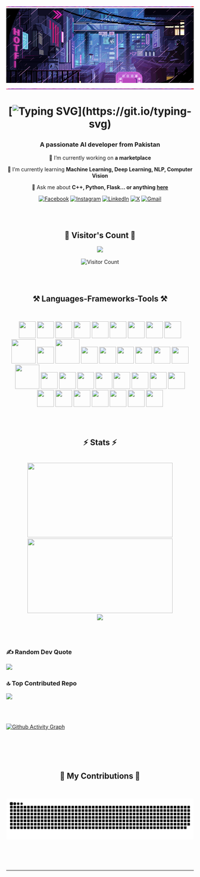 
<img src="https://raw.githubusercontent.com/faizanzahid-ai/faizanzahid-ai/main/animated-dividing-line-image-0255.gif" width="1500" height="2" alt="Animated Dividing Line" />


<img src="https://raw.githubusercontent.com/faizanzahid-ai/faizanzahid-ai/main/xK.gif" width="1500" height="200" alt="" />

<img src="https://raw.githubusercontent.com/faizanzahid-ai/faizanzahid-ai/main/animated-dividing-line-image-0255.gif" width="1500" height="2" alt="Animated Dividing Line" />


<h1 align="center">
    

[![Typing SVG](https://readme-typing-svg.demolab.com?font=Righteous&size=35&color=045B62&pause=1000&center=true&vCenter=true&height=70&duration=4000&width=500&lines=Hello+Geeks!+👋;I'm+Ch+Faizan+Zahid;Let's+Grow+Together+🙂;Sophomore;AI+Student+👨‍🎓;+Python+Developer+🐍;+AI+Engineer+🤖;Happy+Coding+💻;I+Know+Nothing;Learning+Never+Stops+!!)](https://git.io/typing-svg)

</h1>



<h3 align="center">A passionate AI developer from Pakistan</h3>

<div align="center">
 
 🔭 I’m currently working on **a marketplace**
 
 🌱 I’m currently learning **Machine Learning, Deep Learning, NLP, Computer Vision**

💬 Ask me about **C++, Python, Flask... or anything [here](https://github.com/faizanzahid-ai)**


 </div>



<div align="center"> 

[![Facebook](https://img.shields.io/badge/Facebook-%231877F2.svg?logo=Facebook&logoColor=white&style=for-the-badge)](https://facebook.com/faizanzahid05) 
[![Instagram](https://img.shields.io/badge/Instagram-%23E4405F.svg?logo=Instagram&logoColor=white&style=for-the-badge)](https://instagram.com/faizanzahid_ai) 
[![LinkedIn](https://img.shields.io/badge/LinkedIn-%230077B5.svg?logo=linkedin&logoColor=white&style=for-the-badge)](https://linkedin.com/in/ch-faizan-zahid-ml) 
[![X](https://img.shields.io/badge/X-black.svg?logo=X&logoColor=white&style=for-the-badge)](https://x.com/ChFaizan788) 
[![Gmail](https://img.shields.io/badge/Gmail-D14836.svg?logo=Gmail&logoColor=white&style=for-the-badge)](mailto:ch.faizan.zahid788@gmail.com)

</div>


<br><br>

<div align="center">
  
<h2>👀 Visitor's Count 👀</h2>

![](https://komarev.com/ghpvc/?username=faizanzahid-ai&color=ff69b4)


![Visitor Count](https://profile-counter.glitch.me/{faizanzahid-ai}/count.svg) 

  
</div>

<br><br>



<h2 align="center">⚒️ Languages-Frameworks-Tools ⚒️</h2>
<br/>
<div align="center">


<img height="45px" width="45px" src="https://cdn.simpleicons.org/c++/4682B4" /> <!-- Steel Blue -->
<img height="45px" width="45px" src="https://cdn.simpleicons.org/html5/E44D26" /> <!-- HTML5 Red -->
<img height="45px" width="45px" src="https://cdn.simpleicons.org/css3/0077B5" /> <!-- CSS3 Blue -->
<img height="45px" width="45px" src="https://cdn.simpleicons.org/python/306998" /> <!-- Python Green -->
<img height="45px" width="45px" src="https://cdn.simpleicons.org/github/24292F" /> <!-- GitHub Charcoal -->
<img height="45px" width="45px" src="https://cdn.simpleicons.org/gitlab/FCA121" /> <!-- GitLab Orange -->
<img height="45px" width="45px" src="https://cdn.simpleicons.org/git/000000" /> <!-- Git Black -->
<img height="45px" width="45px" src="https://cdn.simpleicons.org/pandas/150458" /> <!-- Pandas Dark Green -->
<img height="45px" width="45px" src="https://cdn.simpleicons.org/scipy/8C8C8C" /> <!-- SciPy Grey -->
<img height="65px" width="65px" src="https://cdn.simpleicons.org/scikitlearn/4C9ED9" /> <!-- Scikit-learn Blue -->
<img height="45px" width="45px" src="https://cdn.simpleicons.org/flask/000000" /> <!-- Flask Black -->
<img height="65px" width="65px" src="https://cdn.simpleicons.org/mysql/4479A1" /> <!-- MySQL Blue -->
<img height="45px" width="45px" src="https://cdn.simpleicons.org/node.js/8CC84B" /> <!-- Node.js Green -->
<img height="45px" width="45px" src="https://cdn.simpleicons.org/anaconda/52A849" /> <!-- Anaconda Green -->
<img height="45px" width="45px" src="https://cdn.simpleicons.org/numpy/013B3A" /> <!-- NumPy Dark Green -->
<img height="45px" width="45px" src="https://cdn.simpleicons.org/pycharm/000000" /> <!-- PyCharm Black -->
<img height="45px" width="45px" src="https://cdn.simpleicons.org/.net/512BD4" /> <!-- .NET Blue -->
<img height="45px" width="45px" src="https://cdn.simpleicons.org/android/3DDC84" /> <!-- Android Green -->
<img height="65px" width="65px" src="https://cdn.simpleicons.org/activision/00A9E0" /> <!-- Activision Blue -->
<img height="45px" width="45px" src="https://cdn.simpleicons.org/affinity/006F59" /> <!-- Affinity Teal -->
<img height="45px" width="45px" src="https://cdn.simpleicons.org/bootstrap/563D7C" /> <!-- Bootstrap Purple -->
<img height="45px" width="45px" src="https://cdn.simpleicons.org/unrealengine/3D3D3D" /> <!-- Unreal Engine Gray -->
<img height="45px" width="45px" src="https://cdn.simpleicons.org/ubisoft/FE5B00" /> <!-- Ubisoft Orange -->
<img height="45px" width="45px" src="https://cdn.simpleicons.org/blender/F26A1F" /> <!-- Blender Medium Orange -->
<img height="45px" width="45px" src="https://cdn.simpleicons.org/unity/000000" /> <!-- Unity Black -->
<img height="45px" width="45px" src="https://cdn.simpleicons.org/godotengine/FF69B4" /> <!-- Godot Pink -->
<img height="45px" width="45px" src="https://cdn.simpleicons.org/gameloft/FF4500" /> <!-- Gameloft Orange -->
<img height="45px" width="45px" src="https://cdn.simpleicons.org/epicgames/313131" /> <!-- Epic Games Gray -->
<img height="45px" width="45px" src="https://cdn.simpleicons.org/eslgaming/1D1D1B" /> <!-- ESL Gaming Dark -->
<img height="45px" width="45px" src="https://cdn.simpleicons.org/nintendogamecube/1D9B6E" /> <!-- Nintendo Gamecube Green -->
<img height="45px" width="45px" src="https://cdn.simpleicons.org/rockstargames/FF6F20" /> <!-- Rockstar Games Medium Orange -->
<img height="45px" width="45px" src="https://cdn.simpleicons.org/republicofgamers/0085CF" /> <!-- Republic of Gamers Blue -->
<img height="45px" width="45px" src="https://cdn.simpleicons.org/riotgames/FF6347" /> <!-- Riot Games Red -->
<img height="45px" width="45px" src="https://cdn.simpleicons.org/gamedeveloper/9ACD32" /> <!-- Game Developer Green -->




<br><br>

</div>

<h2 align="center">⚡ Stats ⚡</h2>
<br>

<div align=center>
  
<img src="https://github-readme-stats.vercel.app/api?username=faizanzahid-ai&theme=radical&hide_border=false&include_all_commits=false&count_private=false" width="390" height="200">

<img src="https://github-readme-streak-stats.herokuapp.com/?user=faizanzahid-ai&theme=radical&hide_border=false" width="390" height="200">

<br/>

<img src="https://github-readme-stats.vercel.app/api/top-langs/?username=faizanzahid-ai&theme=radical&hide_border=false&include_all_commits=false&count_private=false&layout=compact" width="325">

</div>

<br><br>

### ✍️ Random Dev Quote
![](https://quotes-github-readme.vercel.app/api?type=vetical&theme=radical)

### 🔝 Top Contributed Repo
![](https://github-contributor-stats.vercel.app/api?username=faizanzahid-ai&limit=5&theme=dark&combine_all_yearly_contributions=true)

<br><br>

[![Github Activity Graph](https://github-readme-activity-graph.vercel.app/graph?username=faizanzahid-ai&theme=rogue)](https://github.com/faizanzahid-a/github-readme-activity-graph)




<br><br>
<br><br>
<div align="center">
  <h2>🐍 My Contributions 🐍</h2>
  <br>

![](https://raw.githubusercontent.com/CompetitiveLin/Snake-in-Contribution-Grid/output/github-contribution-grid-snake.svg)
  
  <br/><br/><br/>
</div>

<hr/>


<!-- Proudly created with GPRM ( https://gprm.itsvg.in ) -->

